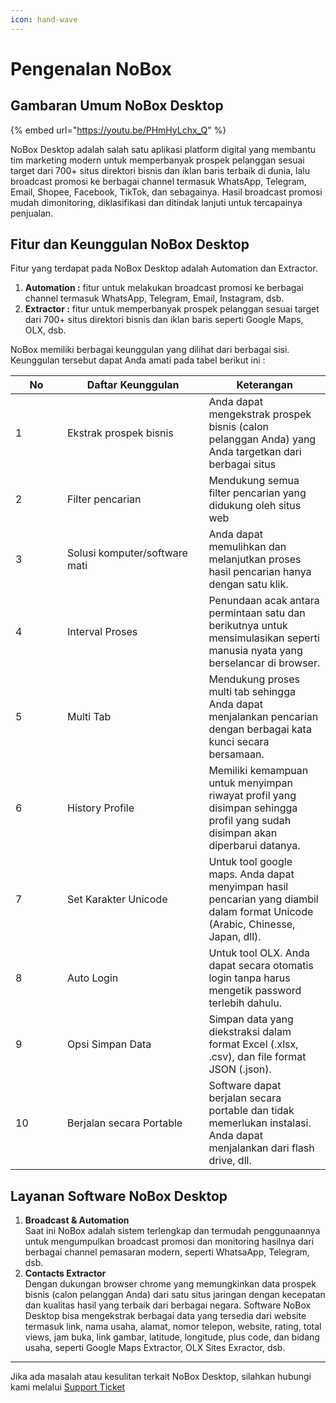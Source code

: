 ```yaml
---
icon: hand-wave
---
```


# Pengenalan NoBox

## **Gambaran Umum NoBox Desktop**&#x20;

{% embed url="https://youtu.be/PHmHyLchx_Q" %}

NoBox Desktop adalah salah satu aplikasi platform digital yang membantu tim marketing modern untuk memperbanyak prospek pelanggan sesuai target dari 700+ situs direktori bisnis dan iklan baris terbaik di dunia, lalu broadcast promosi ke berbagai channel termasuk WhatsApp, Telegram, Email, Shopee, Facebook, TikTok, dan sebagainya. Hasil broadcast promosi mudah dimonitoring, diklasifikasi dan ditindak lanjuti untuk tercapainya penjualan.

## **Fitur dan Keunggulan NoBox Desktop**

Fitur yang terdapat pada NoBox Desktop adalah Automation dan Extractor.

1. **Automation :** fitur untuk melakukan broadcast promosi ke berbagai channel termasuk WhatsApp, Telegram, Email, Instagram, dsb.
2. **Extractor :** fitur untuk memperbanyak prospek pelanggan sesuai target dari 700+ situs direktori bisnis dan iklan baris seperti Google Maps, OLX, dsb.

NoBox memiliki berbagai keunggulan yang dilihat dari berbagai sisi. Keunggulan tersebut dapat Anda amati pada tabel berikut ini :

<table><thead><tr><th width="66.99993896484375">No</th><th width="210.39996337890625">Daftar Keunggulan</th><th>Keterangan</th></tr></thead><tbody><tr><td>1</td><td>Ekstrak prospek bisnis</td><td>Anda dapat mengekstrak prospek bisnis (calon pelanggan Anda) yang Anda targetkan dari berbagai situs</td></tr><tr><td>2</td><td>Filter pencarian</td><td>Mendukung semua filter pencarian yang didukung oleh situs web</td></tr><tr><td>3</td><td>Solusi komputer/software mati</td><td>Anda dapat memulihkan dan melanjutkan proses hasil pencarian hanya dengan satu klik.</td></tr><tr><td>4</td><td>Interval Proses</td><td>Penundaan acak antara permintaan satu dan berikutnya untuk mensimulasikan seperti manusia nyata yang berselancar di browser.</td></tr><tr><td>5</td><td>Multi Tab</td><td>Mendukung proses multi tab sehingga Anda dapat menjalankan pencarian dengan berbagai kata kunci secara bersamaan.</td></tr><tr><td>6</td><td>History Profile</td><td>Memiliki kemampuan untuk menyimpan riwayat profil yang disimpan sehingga profil yang sudah disimpan akan diperbarui datanya.</td></tr><tr><td>7</td><td>Set Karakter Unicode</td><td>Untuk tool google maps. Anda dapat menyimpan hasil pencarian yang diambil dalam format Unicode (Arabic, Chinesse, Japan, dll).</td></tr><tr><td>8</td><td>Auto Login</td><td>Untuk tool OLX. Anda dapat secara otomatis login tanpa harus mengetik password terlebih dahulu.</td></tr><tr><td>9</td><td>Opsi Simpan Data</td><td>Simpan data yang diekstraksi dalam format Excel (.xlsx, .csv), dan file format JSON (.json).</td></tr><tr><td>10</td><td>Berjalan secara Portable</td><td>Software dapat berjalan secara portable dan tidak memerlukan instalasi. Anda dapat menjalankan dari flash drive, dll.</td></tr></tbody></table>

## **Layanan Software NoBox Desktop**

1. **Broadcast & Automation**\
   Saat ini NoBox adalah sistem terlengkap dan termudah penggunaannya untuk mengumpulkan broadcast promosi dan monitoring hasilnya dari berbagai channel pemasaran modern, seperti WhatsaApp, Telegram, dsb.
2. **Contacts Extractor**\
   Dengan dukungan browser chrome yang memungkinkan data prospek bisnis (calon pelanggan Anda) dari satu situs jaringan dengan kecepatan dan kualitas hasil yang terbaik dari berbagai negara. Software NoBox Desktop bisa mengekstrak berbagai data yang tersedia dari website termasuk link, nama usaha, alamat, nomor telepon, website, rating, total views, jam buka, link gambar, latitude, longitude, plus code, dan bidang usaha, seperti Google Maps Extractor, OLX Sites Exractor, dsb.

***

Jika ada masalah atau kesulitan terkait NoBox Desktop, silahkan hubungi kami melalui [Support Ticket](https://crm.nobox.ai/clients/tickets)
